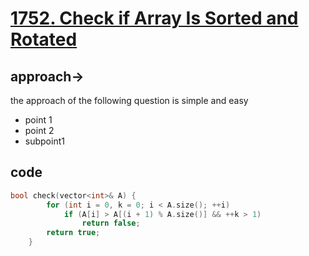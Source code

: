 
# [1752. Check if Array Is Sorted and Rotated](https://leetcode.com/problems/check-if-array-is-sorted-and-rotated/description/)

## approach-> 
the approach of the following question is simple and easy
- point 1
- point 2
-  subpoint1

## code
```cpp
bool check(vector<int>& A) {
        for (int i = 0, k = 0; i < A.size(); ++i)
            if (A[i] > A[(i + 1) % A.size()] && ++k > 1)
                return false;
        return true;
    }
```

